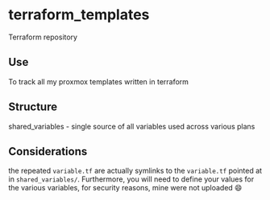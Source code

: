 # terraform_templates
Terraform repository

## Use
To track all my proxmox templates written in terraform


## Structure
shared_variables - single source of all variables used across various plans

## Considerations
the repeated `variable.tf` are actually symlinks to the `variable.tf` pointed at in `shared_variables/`. Furthermore, you will need to define your values for the various variables, for security reasons, mine were not uploaded :smile: